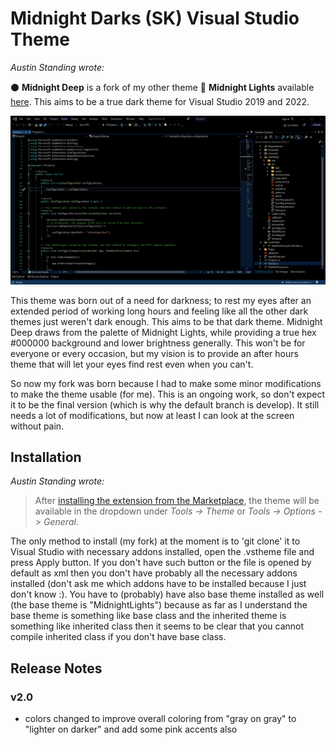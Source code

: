 # Midnight Darks (SK) Visual Studio Theme

*Austin Standing wrote:*

⚫ **Midnight Deep** is a fork of my other theme 🌌 **Midnight Lights** available [here](https://github.com/austinstanding/midnight-lights-vstheme). This aims to be a true dark theme for Visual Studio 2019 and 2022.

![Midnight Deep Screenshot](https://github.com/austinstanding/midnight-deep-vstheme/raw/master/images/screenshot1.png)

This theme was born out of a need for darkness; to rest my eyes after an extended period of working long hours and feeling like all the other dark themes just weren't dark enough. This aims to be that dark theme. Midnight Deep draws from the palette of Midnight Lights, while providing a true hex #000000 background and lower brightness generally. This won't be for everyone or every occasion, but my vision is to provide an after hours theme that will let your eyes find rest even when you can't.


So now my fork was born because I had to make some minor modifications to make the theme usable (for me). This is an ongoing work, so don't expect it to be the final version (which is why the default branch is develop). It still needs a lot of modifications, but now at least I can look at the screen without pain.


## Installation

*Austin Standing wrote:*

> After [installing the extension from the Marketplace](https://marketplace.visualstudio.com/items?itemName=AustinStanding.vsthememidnightdeep), the theme will be available in the dropdown under *Tools -> Theme* or *Tools -> Options -> General*.

The only method to install (my fork) at the moment is to 'git clone' it to Visual Studio with necessary addons installed, open the .vstheme file and press Apply button. If you don't have such button or the file is opened by default as xml then you don't have probably all the necessary addons installed (don't ask me which addons have to be installed because I just don't know :).
You have to (probably) have also base theme installed as well (the base theme is "MidnightLights") because as far as I understand the base theme is something like base class and the inherited theme is something like inherited class then it seems to be clear that you cannot compile inherited class if you don't have base class.


## Release Notes

### v2.0

- colors changed to improve overall coloring from "gray on gray" to "lighter on darker" and add some pink accents also

